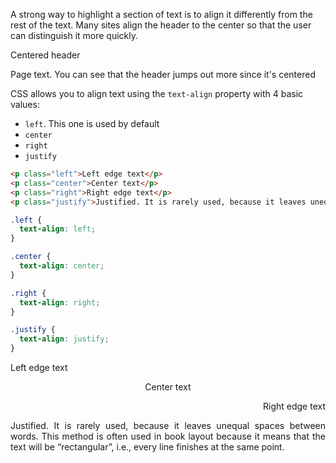 A strong way to highlight a section of text is to align it differently from the rest of the text. Many sites align the header to the center so that the user can distinguish it more quickly.

<div class="hexlet-basics-example my-3">
  <p style="" class="h3 text-center">Centered header</p>
  <p class="m-0">Page text. You can see that the header jumps out more since it's centered</p>
</div>

CSS allows you to align text using the `text-align` property with 4 basic values:

* `left`. This one is used by default
* `center`
* `right`
* `justify`

```html
<p class="left">Left edge text</p>
<p class="center">Center text</p>
<p class="right">Right edge text</p>
<p class="justify">Justified. It is rarely used, because it leaves unequal spaces between words</p>
```

```css
.left {
  text-align: left;
}

.center {
  text-align: center;
}

.right {
  text-align: right;
}

.justify {
  text-align: justify;
}
```

<div class="hexlet-basics-example my-3">
  <p>Left edge text</p>
  <p style="text-align: center">Center text</p>
  <p style="text-align: right">Right edge text</p>
  <p style="text-align: justify" class="m-0">Justified. It is rarely used, because it leaves unequal spaces between words. This method is often used in book layout because it means that the text will be “rectangular”, i.e., every line finishes at the same point.</p>
</div>
